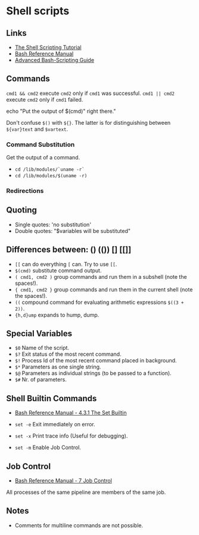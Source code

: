 # Shell scripts

## Links
- [The Shell Scripting Tutorial](https://www.shellscript.sh/index.html)
- [Bash Reference Manual](https://www.gnu.org/software/bash/manual/bash.html)
- [Advanced Bash-Scripting Guide](https://tldp.org/LDP/abs/html/)

## Commands
`cmd1 && cmd2` execute `cmd2` only if `cmd1` was successful.
`cmd1 || cmd2` execute `cmd2` only if `cmd1` failed.

echo "Put the output of $(cmd)" right there."

Don't confuse `$()` with `${}`. The latter is for distinguishing between `${var}text` and `$vartext`.

### Command Substitution
Get the output of a command.
- `` cd /lib/modules/`uname -r` ``
- `cd /lib/modules/$(uname -r)`

### Redirections

## Quoting

- Single quotes: 'no substitution'
- Double quotes: "$variables will be substituted"

## Differences between: () (()) [] [[]]

- `[[` can do everything `[` can. Try to use `[[`.
- `$(cmd)` substitute command output.
- `( cmd1, cmd2 )` group commands and run them in a subshell (note the spaces!).
- `{ cmd1, cmd2 }` group commands and run them in the current shell (note the spaces!).
- `((` compound command for evaluating arithmetic expressions `$((3 + 2))`.
- `{h,d}ump` expands to hump, dump.


## Special Variables

- `$0` Name of the script.
- `$?` Exit status of the most recent command.
- `$!` Process Id of the most recent command placed in background.
- `$*` Parameters as one single string.
- `$@` Parameters as individual strings (to be passed to a function).
- `$#` Nr. of parameters.

## Shell Builtin Commands
- [Bash Reference Manual - 4.3.1 The Set Builtin](https://www.gnu.org/software/bash/manual/bash.html#The-Set-Builtin)

- `set -e` Exit immediately on error.
- `set -x` Print trace info (Useful for debugging).
- `set -m` Enable Job Control.

## Job Control
- [Bash Reference Manual - 7 Job Control](https://www.gnu.org/software/bash/manual/html_node/Job-Control.html)

All processes of the same pipeline are members of the same job.

## Notes
- Comments for multiline commands are not possible.